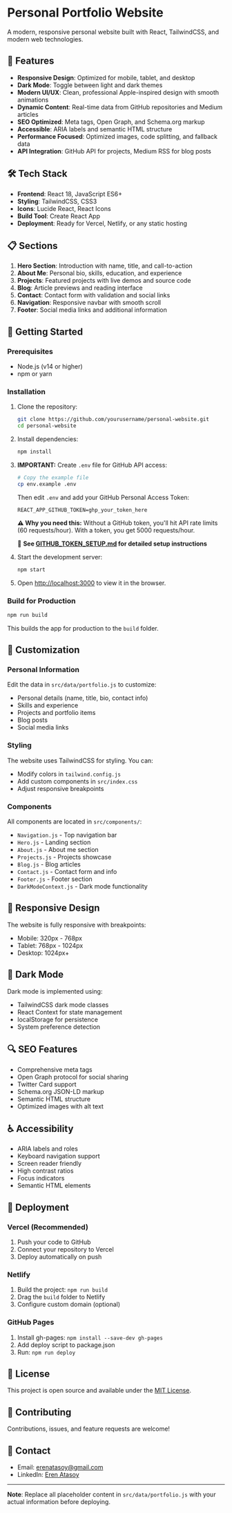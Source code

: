 # Personal Portfolio Website

A modern, responsive personal website built with React, TailwindCSS, and modern web technologies.

## 🚀 Features

- **Responsive Design**: Optimized for mobile, tablet, and desktop
- **Dark Mode**: Toggle between light and dark themes
- **Modern UI/UX**: Clean, professional Apple-inspired design with smooth animations
- **Dynamic Content**: Real-time data from GitHub repositories and Medium articles
- **SEO Optimized**: Meta tags, Open Graph, and Schema.org markup
- **Accessible**: ARIA labels and semantic HTML structure
- **Performance Focused**: Optimized images, code splitting, and fallback data
- **API Integration**: GitHub API for projects, Medium RSS for blog posts

## 🛠️ Tech Stack

- **Frontend**: React 18, JavaScript ES6+
- **Styling**: TailwindCSS, CSS3
- **Icons**: Lucide React, React Icons
- **Build Tool**: Create React App
- **Deployment**: Ready for Vercel, Netlify, or any static hosting

## 📋 Sections

1. **Hero Section**: Introduction with name, title, and call-to-action
2. **About Me**: Personal bio, skills, education, and experience
3. **Projects**: Featured projects with live demos and source code
4. **Blog**: Article previews and reading interface
5. **Contact**: Contact form with validation and social links
6. **Navigation**: Responsive navbar with smooth scroll
7. **Footer**: Social media links and additional information

## 🚀 Getting Started

### Prerequisites

- Node.js (v14 or higher)
- npm or yarn

### Installation

1. Clone the repository:

   ```bash
   git clone https://github.com/yourusername/personal-website.git
   cd personal-website
   ```

2. Install dependencies:

   ```bash
   npm install
   ```

3. **IMPORTANT:** Create `.env` file for GitHub API access:

   ```bash
   # Copy the example file
   cp env.example .env
   ```

   Then edit `.env` and add your GitHub Personal Access Token:
   ```env
   REACT_APP_GITHUB_TOKEN=ghp_your_token_here
   ```

   **⚠️ Why you need this:** Without a GitHub token, you'll hit API rate limits (60 requests/hour). With a token, you get 5000 requests/hour.

   📖 **See [GITHUB_TOKEN_SETUP.md](GITHUB_TOKEN_SETUP.md) for detailed setup instructions**

4. Start the development server:

   ```bash
   npm start
   ```

5. Open [http://localhost:3000](http://localhost:3000) to view it in the browser.

### Build for Production

```bash
npm run build
```

This builds the app for production to the `build` folder.

## 🎨 Customization

### Personal Information

Edit the data in `src/data/portfolio.js` to customize:

- Personal details (name, title, bio, contact info)
- Skills and experience
- Projects and portfolio items
- Blog posts
- Social media links

### Styling

The website uses TailwindCSS for styling. You can:

- Modify colors in `tailwind.config.js`
- Add custom components in `src/index.css`
- Adjust responsive breakpoints

### Components

All components are located in `src/components/`:

- `Navigation.js` - Top navigation bar
- `Hero.js` - Landing section
- `About.js` - About me section
- `Projects.js` - Projects showcase
- `Blog.js` - Blog articles
- `Contact.js` - Contact form and info
- `Footer.js` - Footer section
- `DarkModeContext.js` - Dark mode functionality

## 📱 Responsive Design

The website is fully responsive with breakpoints:

- Mobile: 320px - 768px
- Tablet: 768px - 1024px
- Desktop: 1024px+

## 🌙 Dark Mode

Dark mode is implemented using:

- TailwindCSS dark mode classes
- React Context for state management
- localStorage for persistence
- System preference detection

## 🔍 SEO Features

- Comprehensive meta tags
- Open Graph protocol for social sharing
- Twitter Card support
- Schema.org JSON-LD markup
- Semantic HTML structure
- Optimized images with alt text

## ♿ Accessibility

- ARIA labels and roles
- Keyboard navigation support
- Screen reader friendly
- High contrast ratios
- Focus indicators
- Semantic HTML elements

## 🚀 Deployment

### Vercel (Recommended)

1. Push your code to GitHub
2. Connect your repository to Vercel
3. Deploy automatically on push

### Netlify

1. Build the project: `npm run build`
2. Drag the `build` folder to Netlify
3. Configure custom domain (optional)

### GitHub Pages

1. Install gh-pages: `npm install --save-dev gh-pages`
2. Add deploy script to package.json
3. Run: `npm run deploy`

## 📝 License

This project is open source and available under the [MIT License](LICENSE).

## 🤝 Contributing

Contributions, issues, and feature requests are welcome!

## 📧 Contact

- Email: erenatasoy@gmail.com
- LinkedIn: [Eren Atasoy](www.linkedin.com/in/eren-atasoy-91b704215)
---

**Note**: Replace all placeholder content in `src/data/portfolio.js` with your actual information before deploying.
